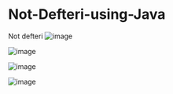 # Not-Defteri-using-Java
Not defteri
![image](https://user-images.githubusercontent.com/50120052/151700150-1baa648d-ddc5-459e-b9be-35674f38fd71.png)

![image](https://user-images.githubusercontent.com/50120052/151700157-c9552935-5223-4a0a-8a9e-c74803c8b04c.png)

![image](https://user-images.githubusercontent.com/50120052/151700168-24b7fa5c-38d7-4a87-bf74-851b4e4dcda6.png)

![image](https://user-images.githubusercontent.com/50120052/151700186-9539175d-f155-4f47-bcca-c18fcfa7926d.png)
